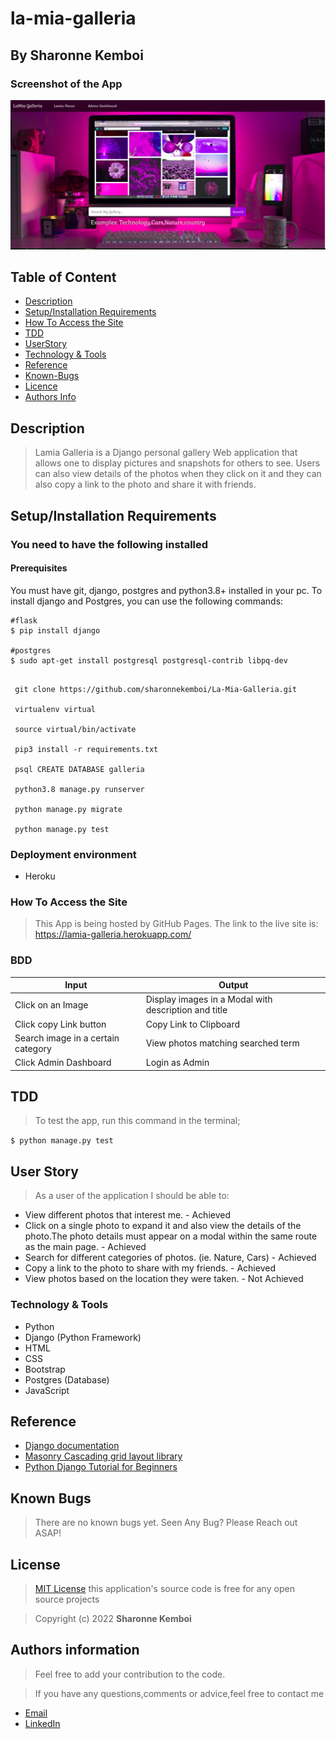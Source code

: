 # la-mia-galleria


## By Sharonne Kemboi


### Screenshot of the App
<img src="https://github.com/SharonneKemboi/la-mia-galleria/blob/master/static/Screenshot%20from%202022-05-29%2018-42-01.png">


## Table of Content

+ [Description](#description)
+ [Setup/Installation Requirements](setup&installationrequirements)
+ [How To Access the Site](#howtoaccessthesite)
+ [TDD](#tdd)
+ [UserStory](#userstory)
+ [Technology & Tools](#technology&tools)
+ [Reference](#reference)
+ [Known-Bugs](#knownbugs)
+ [Licence](#licence)
+ [Authors Info](#authors-info)

## Description
> Lamia Galleria is a Django personal gallery Web application that allows one to display pictures and snapshots for others to see.  Users can also view details of the photos when they click on it and they can also copy a link to the photo and share it with friends.


## Setup/Installation Requirements

### You need to have the following installed

#### Prerequisites

You must have git, django, postgres and python3.8+ installed in your pc.
To install django and Postgres, you can use the following commands:

```
#flask
$ pip install django

#postgres
$ sudo apt-get install postgresql postgresql-contrib libpq-dev
```

```
 
 git clone https://github.com/sharonnekemboi/La-Mia-Galleria.git

 virtualenv virtual

 source virtual/bin/activate

 pip3 install -r requirements.txt

 psql CREATE DATABASE galleria

 python3.8 manage.py runserver

 python manage.py migrate

 python manage.py test

```

### Deployment environment
* Heroku

### How To Access the Site
> This App is being hosted by GitHub Pages. The link to the live site is: https://lamia-galleria.herokuapp.com/

### BDD
| Input              | Output                     |
|---------------     |---------------             |
| Click on an Image  | Display images in a Modal with description and title |
| Click copy Link button| Copy Link to Clipboard      |Alert message "Link Copied Successfully|
| Search image in a certain category| View photos matching searched term|
| Click Admin Dashboard| Login as Admin | Add Images, Categories, Different Places| 
## TDD

> To test the app, run this command in the terminal;

`$ python manage.py test`


## User Story
> As a user of the application I should be able to:

* View different photos that interest me. - Achieved
* Click on a single photo to expand it and also view the details of the photo.The photo details must appear on a modal within the same route as the main page. - Achieved
* Search for different categories of photos. (ie. Nature, Cars) - Achieved
* Copy a link to the photo to share with my friends. - Achieved
* View photos based on the location they were taken. - Not Achieved

### Technology & Tools
* Python
* Django (Python Framework)
* HTML
* CSS
* Bootstrap
* Postgres (Database)
* JavaScript


## Reference

* [Django documentation](https://docs.djangoproject.com/en/4.0/)
* [Masonry Cascading grid layout library](https://masonry.desandro.com/)
* [Python Django Tutorial for Beginners](https://www.youtube.com/watch?v=rHux0gMZ3Eg)



## Known Bugs
> There are no known bugs yet. Seen Any Bug? Please Reach out ASAP!

## License

> [MIT License](license) this application's source code is free for any open source projects

> Copyright (c) 2022 **Sharonne Kemboi**



## Authors information
> Feel free to add your contribution to the code.

> If you have any questions,comments or advice,feel free to contact me

* [Email](sharonnekay23@gmail.com)
* [LinkedIn](https://www.linkedin.com/in/sharonne-vanessa-kemboi-a118bb135)


